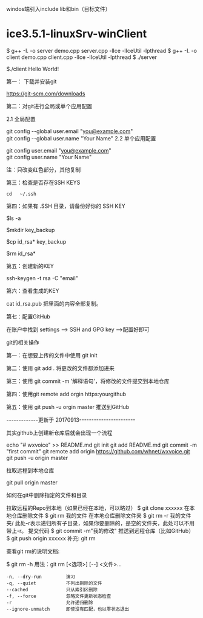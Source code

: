 windos端引入include lib和bin（目标文件）



# ice3.5.1-linuxSrv-winClient
$ g++ -I. -o server demo.cpp server.cpp -lIce -lIceUtil -lpthread
$ g++ -I. -o client demo.cpp client.cpp -lIce -lIceUtil -lpthread
$ ./server

$./client
Hello World!



第一： 下载并安装git

https://git-scm.com/downloads

第二：对git进行全局或单个应用配置

   2.1 全局配置

git config --global user.email "you@example.com"  
git config --global user.name "Your Name"
   2.2  单个应用配置

git config  user.email "you@example.com"  
git config  user.name  "Your Name"

注：只改变红色部分，其他复制



第三：检查是否存在SSH KEYS

    cd   ~/.ssh

第四：如果有 .SSH 目录，请备份好你的 SSH KEY

$ls -a

$mkdir key_backup

$cp id_rsa* key_backup

$rm id_rsa* 

第五：创建新的KEY

ssh-keygen -t rsa -C  "email"



第六：查看生成的KEY

cat  id_rsa.pub 把里面的内容全部复制。



第七：配置GitHub

在账户中找到 settings --> SSH and GPG key -->配置好即可



git的相关操作



第一：在想要上传的文件中使用 git init

第二：使用 git add .  将更改的文件都添加进来

第三：使用 git commit -m '解释语句'，将修改的文件提交到本地仓库

第四：使用git remote add orgin https:yourgithub 

第五：使用 git push -u orgin master 推送到GitHub

-------------更新于 20170913-----------------------

其实github上创建新仓库后就会出现一个流程

echo "# wxvoice" >> README.md
git init
git add README.md
git commit -m "first commit"
git remote add origin https://github.com/whnet/wxvoice.git
git push -u origin master


拉取远程到本地仓库

git pull origin master



如何在git中删除指定的文件和目录

拉取远程的Repo到本地（如果已经在本地，可以略过） 
$ git clone xxxxxx
在本地仓库删除文件 
$ git rm 我的文件
在本地仓库删除文件夹 
$ git rm -r 我的文件夹/
此处-r表示递归所有子目录，如果你要删除的，是空的文件夹，此处可以不用带上-r。
提交代码 
$ git commit -m"我的修改"
推送到远程仓库（比如GitHub） 
$ git push origin xxxxxx
补充: git rm

查看git rm的说明文档:

$ git rm -h
用法：git rm [<选项>] [--] <文件>...

    -n, --dry-run         演习
    -q, --quiet           不列出删除的文件
    --cached              只从索引区删除
    -f, --force           忽略文件更新状态检查
    -r                    允许递归删除
    --ignore-unmatch      即使没有匹配，也以零状态退出
